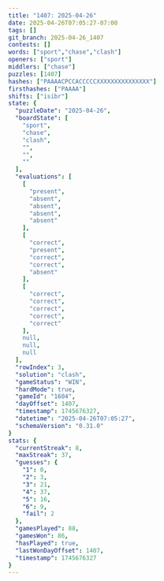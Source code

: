 ```yaml
---
title: "1407: 2025-04-26"
date: 2025-04-26T07:05:27-07:00
tags: []
git_branch: 2025-04-26_1407
contests: []
words: ["sport","chase","clash"]
openers: ["sport"]
middlers: ["chase"]
puzzles: [1407]
hashes: ["PAAAACPCCACCCCCXXXXXXXXXXXXXXX"]
firsthashes: ["PAAAA"]
shifts: ["isibr"]
state: {
  "puzzleDate": "2025-04-26",
  "boardState": [
    "sport",
    "chase",
    "clash",
    "",
    "",
    ""
  ],
  "evaluations": [
    [
      "present",
      "absent",
      "absent",
      "absent",
      "absent"
    ],
    [
      "correct",
      "present",
      "correct",
      "correct",
      "absent"
    ],
    [
      "correct",
      "correct",
      "correct",
      "correct",
      "correct"
    ],
    null,
    null,
    null
  ],
  "rowIndex": 3,
  "solution": "clash",
  "gameStatus": "WIN",
  "hardMode": true,
  "gameId": "1604",
  "dayOffset": 1407,
  "timestamp": 1745676327,
  "datetime": "2025-04-26T07:05:27",
  "schemaVersion": "0.31.0"
}
stats: {
  "currentStreak": 8,
  "maxStreak": 37,
  "guesses": {
    "1": 0,
    "2": 3,
    "3": 21,
    "4": 37,
    "5": 16,
    "6": 9,
    "fail": 2
  },
  "gamesPlayed": 88,
  "gamesWon": 86,
  "hasPlayed": true,
  "lastWonDayOffset": 1407,
  "timestamp": 1745676327
}
---
```

<!-- more -->
